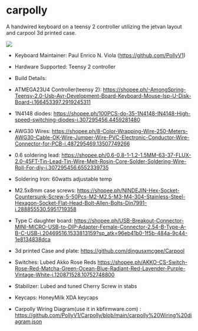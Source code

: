 # carpolly

A handwired keyboard on a teensy 2 controller utilizing the jetvan layout and carpool 3d printed case.

![](https://i.imgur.com/w691sNnl.png)


* Keyboard Maintainer: Paul Enrico N. Viola (https://github.com/PollyV1)
* Hardware Supported: Teensy 2 controller

* Build Details:
* ATMEGA23U4 Controller(teensy 2): https://shopee.ph/-AmongSpring-Teensy-2.0-Usb-Avr-Development-Board-Keyboard-Mouse-Isp-U-Disk-Board-i.166453397.2919245311
* 1N4148 diodes: https://shopee.ph/100PCS-do-35-1N4148-IN4148-High-speed-switching-diodes-i.307295456.4459281480
* AWG30 Wires: https://shopee.ph/8-Color-Wrapping-Wire-250-Meters-AWG30-Cable-OK-Wire-Jumper-Wire-PVC-Electronic-Conductor-Wire-Connector-for-PCB-i.487295469.13507749266
* 0.6 soldering lead: https://shopee.ph/0.6-0.8-1-1.2-1.5MM-63-37-FLUX-2.0-45FT-Tin-Lead-Tin-Wire-Melt-Rosin-Core-Solder-Soldering-Wire-Roll-For-diy-i.307295456.6552339735
* Soldering Iron: 60watts adjustable temp
* M2.5x8mm case screws: https://shopee.ph/NINDEJIN-Hex-Socket-Countersunk-Screw-5-50Pcs-M2-M2.5-M3-M4-304-Stainless-Steel-Hexagon-Socket-Flat-Head-Bolt-Allen-Bolts-Din7991-i.288855530.5951719358
* Type C daughter board: https://shopee.ph/USB-Breakout-Connector-MINI-MICRO-USB-to-DIP-Adapter-Female-Connector-2.54-B-Type-A-B-C-USB-i.20469516.1533813159?sp_atk=96eb41b0-1f5b-484a-9c44-1e8134838dca
* 3d printed Case and plate: https://github.com/dingusxmcgee/Carpool
* Switches: Lubed Akko Rose Reds https://shopee.ph/AKKO-CS-Switch-Rose-Red-Matcha-Green-Ocean-Blue-Radiant-Red-Lavender-Purple-Vintage-White-i.120871528.10752748800
* Stabilizer: Lubed and tuned Cherry Screw in stabs
* Keycaps: HoneyMilk XDA keycaps

* Carpolly Wiring Diagram(use it in kbfirmware.com) : https://github.com/PollyV1/Carpolly/blob/main/carpolly%20Wiring%20diagram.json
